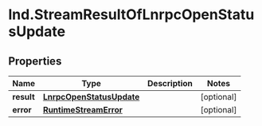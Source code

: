 # lnd.StreamResultOfLnrpcOpenStatusUpdate

## Properties

Name | Type | Description | Notes
------------ | ------------- | ------------- | -------------
**result** | [**LnrpcOpenStatusUpdate**](LnrpcOpenStatusUpdate.md) |  | [optional] 
**error** | [**RuntimeStreamError**](RuntimeStreamError.md) |  | [optional] 


